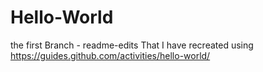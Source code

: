 # Hello-World
the first Branch - readme-edits
That I have recreated using https://guides.github.com/activities/hello-world/

